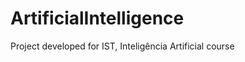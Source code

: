 ArtificialIntelligence
======================

Project developed for IST, Inteligência Artificial course
